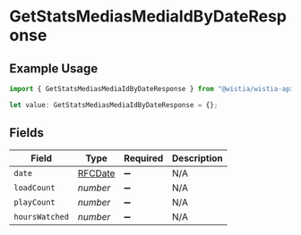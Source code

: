 # GetStatsMediasMediaIdByDateResponse

## Example Usage

```typescript
import { GetStatsMediasMediaIdByDateResponse } from "@wistia/wistia-api-client/models/operations";

let value: GetStatsMediasMediaIdByDateResponse = {};
```

## Fields

| Field                             | Type                              | Required                          | Description                       |
| --------------------------------- | --------------------------------- | --------------------------------- | --------------------------------- |
| `date`                            | [RFCDate](../../types/rfcdate.md) | :heavy_minus_sign:                | N/A                               |
| `loadCount`                       | *number*                          | :heavy_minus_sign:                | N/A                               |
| `playCount`                       | *number*                          | :heavy_minus_sign:                | N/A                               |
| `hoursWatched`                    | *number*                          | :heavy_minus_sign:                | N/A                               |